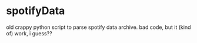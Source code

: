 # spotifyData
 
old crappy python script to parse spotify data archive.
bad code, but it (kind of) work, i guess??
